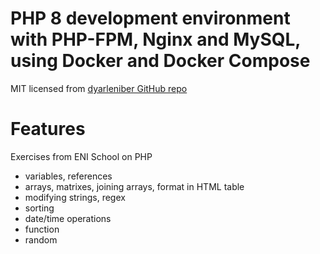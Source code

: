 # PHP 8 development environment with PHP-FPM, Nginx and MySQL, using Docker and Docker Compose
MIT licensed from [dyarleniber GitHub repo](https://github.com/dyarleniber/docker-php/tree/master)

# Features
Exercises from ENI School on PHP
- variables, references
- arrays, matrixes, joining arrays, format in HTML table
- modifying strings, regex
- sorting
- date/time operations
- function
- random
